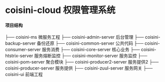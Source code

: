 # coisini-cloud 权限管理系统

#### 项目结构

├── coisini-ms 微服务工程
	├── coisini-admin-server 后台管理
    	├── coisini-backup-server 备份还原
	├── coisini-common-server 公共代码
	├── coisini-consumer-server 服务消费
	├── coisini-core-server 核心业务
	├── coisini-htstrix-server 服务熔断监控
	├── coisini-monitor-server 服务监控
	├── coisini-pom-server 聚合模块
	├── coisini-producer2-server 服务提供2
	├── coisini-producer-server 服务提供
	├── coisini-zuul-server 服务网关
├── coisini-ui 前端工程

